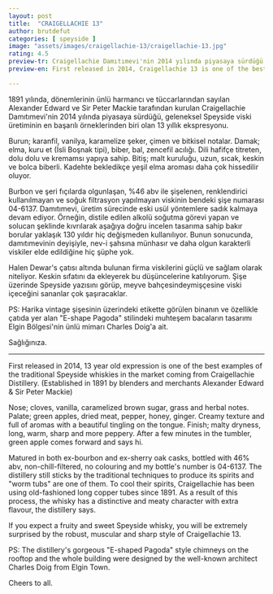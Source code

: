 ```yaml
---
layout: post
title:  "CRAIGELLACHIE 13"
author: brutdefut
categories: [ speyside ]
image: "assets/images/craigellachie-13/craigellachie-13.jpg"
rating: 4.5
preview-tr: Craigellachie Damıtımevi'nin 2014 yılında piyasaya sürdüğü, geleneksel Speyside viski üretiminin en başarılı örneklerinden biri. 
preview-en: First released in 2014, Craigellachie 13 is one of the best examples of the traditional Speyside whiskies.

---
```


1891 yılında, dönemlerinin ünlü harmancı ve tüccarlarından sayılan Alexander Edward ve Sir Peter Mackie tarafından kurulan Craigellachie Damıtımevi'nin 2014 yılında piyasaya sürdüğü, geleneksel Speyside viski üretiminin en başarılı örneklerinden biri olan 13 yıllık ekspresyonu. 

Burun; karanfil, vanilya, karamelize şeker, çimen ve bitkisel notalar. 
Damak; elma, kuru et (İsli Boşnak tipi), biber, bal, zencefil acılığı. Dili hafifçe titreten, dolu dolu ve kremamsı yapıya sahip. 
Bitiş; malt kuruluğu, uzun, sıcak, keskin ve bolca biberli. 
Kadehte bekledikçe yeşil elma aroması daha çok hissedilir oluyor. 

Burbon ve şeri fıçılarda olgunlaşan, %46 abv ile şişelenen, renklendirici kullanılmayan ve soğuk filtrasyon yapılmayan viskinin bendeki şişe numarası 04-6137.
Damıtımevi, üretim sürecinde eski usül yöntemlere sadık kalmaya devam ediyor. Örneğin, distile edilen alkolü soğutma görevi yapan ve solucan şeklinde kıvrılarak aşağıya doğru incelen tasarıma sahip bakır borular yaklaşık 130 yıldır hiç değişmeden kullanılıyor. Bunun sonucunda, damıtımevinin deyişiyle, nev-i şahsına münhasır ve daha olgun karakterli viskiler elde edildiğine hiç şüphe yok. 

Halen Dewar's çatısı altında bulunan firma viskilerini güçlü ve sağlam olarak niteliyor. Keskin sıfatını da ekleyerek bu düşüncelerine katılıyorum. Şişe üzerinde Speyside yazısını görüp, meyve bahçesindeymişçesine viski içeceğini sananlar çok şaşıracaklar.

PS: Harika vintage şişesinin üzerindeki etikette görülen binanın ve özellikle çatıda yer alan "E-shape Pagoda" stilindeki muhteşem bacaların tasarımı Elgin Bölgesi'nin ünlü mimarı Charles Doig'a ait. 

Sağlığınıza.   
 
-----------------------------------------------

<p id="english"></p>

First released in 2014, 13 year old expression is one of the best examples of the traditional Speyside whiskies in the market coming from Craigellachie Distillery. (Established in 1891 by blenders and merchants Alexander Edward & Sir Peter Mackie) 

Nose; cloves, vanilla, caramelized brown sugar, grass and herbal notes. 
Palate; green apples, dried meat, pepper, honey, ginger. Creamy texture and full of aromas with a beautiful tingling on the tongue. 
Finish; malty dryness, long, warm, sharp and more peppery. 
After a few minutes in the tumbler, green apple comes forward and says hi. 

Matured in both ex-bourbon and ex-sherry oak casks, bottled with 46% abv, non-chill-filtered, no colouring and my bottle's number is 04-6137. 
The distillery still sticks by the traditional techniques to produce its spirits and "worm tubs" are one of them. To cool their spirits, Craigellachie has been using old-fashioned long copper tubes since 1891. As a result of this process, the whisky has a distinctive and meaty character with extra flavour, the distillery says. 

If you expect a fruity and sweet Speyside whisky, you will be extremely surprised by the robust, muscular and sharp style of Craigellachie 13. 

PS: The distillery's gorgeous "E-shaped Pagoda" style chimneys on the rooftop and the whole building were designed by the well-known architect Charles Doig from Elgin Town. 

Cheers to all. 

